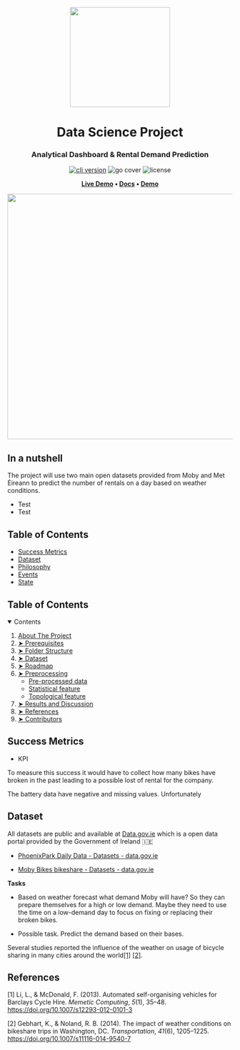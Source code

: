 <p align="center"> 
  <img src="https://www.mobybikes.com/wp-content/uploads/2020/05/logo-1.png" width="224px"/>
</p>
<h1 align="center"> Data Science Project </h1>
<h3 align="center"> Analytical Dashboard & Rental Demand Prediction </h3>  
<p align="center"><a href="https://github.com/create-go-app/cli/releases" target="_blank"><img src="https://img.shields.io/badge/python-v3.9.6-blue?style=for-the-badge&logo=Python" alt="cli version" /></a>&nbsp;<img src="https://img.shields.io/badge/ML_Accuracy-89.2%25-success?style=for-the-badge&logo=none" alt="go cover" />&nbsp;<img src="https://img.shields.io/badge/license-mit-red?style=for-the-badge&logo=none" alt="license" /></p>
<p align="center">
	<strong>
		<a href="https://github.com/pessini/moby-bikes">Live Demo</a>
		•
		<a href="https://github.com/pessini/moby-bikes">Docs</a>
		•
		<a href="https://github.com/pessini/moby-bikes">Demo</a>
	</strong>
</p>

<!-- <p align="center"> 
  <img src="https://github.com/ma-shamshiri/Human-Activity-Recognition/blob/main/images/Signal.gif?raw=true" alt="Sample signal" width="70%" height="70%">
</p> -->
<!-- 
<p align="center"><a href="https://github.com/create-go-app/cli/releases" target="_blank"><img src="https://img.shields.io/badge/python-v3.9.6-blue?style=for-the-badge&logo=none" alt="cli version" /></a>&nbsp;<img src="https://img.shields.io/badge/ML_Accuracy-89.2%25-success?style=for-the-badge&logo=none" alt="go cover" />&nbsp;<img src="https://img.shields.io/badge/license-mit-red?style=for-the-badge&logo=none" alt="license" /></p> -->

<p align="center">
	<img src="https://i.ytimg.com/vi/-s8er6tHD3o/maxresdefault.jpg" width="550">
</p>

## In a nutshell

The project will use two main open datasets provided from Moby and Met Éireann to predict the number of rentals on a day based on weather conditions.

- Test
- Test

## Table of Contents
- [Success Metrics](#success-metrics)
- [Dataset](#dataset)
- [Philosophy](#philosophy)
- [Events](#events)
- [State](#state)


<!-- TABLE OF CONTENTS -->
<h2 id="table-of-contents"> Table of Contents</h2>

<details open="open">
  <summary>Contents</summary>
  <ol>
    <li><a href="#about-the-project">About The Project</a></li>
    <li><a href="#prerequisites"> ➤ Prerequisites</a></li>
    <li><a href="#folder-structure"> ➤ Folder Structure</a></li>
    <li><a href="#dataset"> ➤ Dataset</a></li>
    <li><a href="#roadmap"> ➤ Roadmap</a></li>
    <li>
      <a href="#preprocessing"> ➤ Preprocessing</a>
      <ul>
        <li><a href="#preprocessed-data">Pre-processed data</a></li>
        <li><a href="#statistical-feature">Statistical feature</a></li>
        <li><a href="#topological-feature">Topological feature</a></li>
      </ul>
    </li>
    <!--<li><a href="#experiments">Experiments</a></li>-->
    <li><a href="#results-and-discussion"> ➤ Results and Discussion</a></li>
    <li><a href="#references"> ➤ References</a></li>
    <li><a href="#contributors"> ➤ Contributors</a></li>
  </ol>
</details>

## Success Metrics

- KPI

To measure this success it would have to collect how many bikes have broken in the past leading to a possible lost of rental for the company.

The battery data have negative and missing values. Unfortunately 

## Dataset

All datasets are public and available at [Data.gov.ie](https://data.gov.ie/) which is a open data portal provided by the Government of Ireland :ireland:

* [PhoenixPark Daily Data - Datasets - data.gov.ie](https://data.gov.ie/dataset/phoenixpark-daily-data)

* [Moby Bikes bikeshare - Datasets - data.gov.ie](https://data.gov.ie/dataset/moby-bikes)

__Tasks__

- Based on weather forecast what demand Moby will have? So they can prepare themselves for a high or low demand. Maybe they need to use the time on a low-demand day to focus on fixing or replacing their broken bikes.

- Possible task. Predict the demand based on their bases.



Several studies reported the influence of the weather on usage of bicycle sharing in many cities around the world[[1]](#1) [[2]](#2).


## References

<a id="1">[1]</a> Li, L., & McDonald, F. (2013). Automated self-organising vehicles for Barclays Cycle Hire. *Memetic Computing*, *5*(1), 35–48. https://doi.org/10.1007/s12293-012-0101-3

[2] Gebhart, K., & Noland, R. B. (2014). The impact of weather conditions on bikeshare trips in Washington, DC. *Transportation*, *41*(6), 1205–1225. https://doi.org/10.1007/s11116-014-9540-7